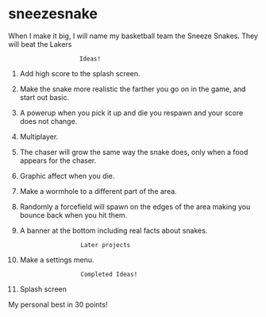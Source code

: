 # sneezesnake
When I make it big, I will name my basketball team the Sneeze Snakes.
They will beat the Lakers

                        Ideas!

1. Add high score to the splash screen.
2. Make the snake more realistic the farther you go on in the game, and start out basic.
3. A powerup when you pick it up and die you respawn and your score does not change.
4. Multiplayer.
5. The chaser will grow the same way the snake does, only when a food appears for the chaser.
6. Graphic affect when you die.
7. Make a wormhole to a different part of the area.
8. Randomly a forcefield will spawn on the edges of the area making you bounce back when you hit them. 
9. A banner at the bottom including real facts about snakes.             
                        
                        Later projects

1. Make a settings menu.

                        Completed Ideas!

1. Splash screen

My personal best in 30 points!